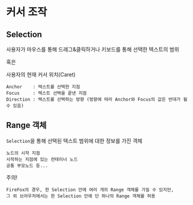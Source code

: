 # 커서 조작

## Selection

사용자가 마우스를 통해 드래그&클릭하거나 키보드를 통해 선택한 텍스트의 범위

혹은

사용자의 현재 커서 위치(Caret)

```
Anchor    : 텍스트를 선택한 지점
Focus     : 텍스트 선택을 끝낸 지점
Direction : 텍스트를 선택하는 방향 (방향에 따라 Anchor와 Focus의 값은 반대가 될 수 있음)
```

## Range 객체

`Selection`을 통해 선택된 텍스트 범위에 대한 정보를 가진 객체

```
노드의 시작 지점
시작하는 지점에 있는 컨테이너 노드
공통 부모노드 등...
```

주의!

```
FireFox의 경우, 한 Selection 안에 여러 개의 Range 객체를 가질 수 있지만,
그 외 브라우저에서는 한 Selection 안에 단 하나의 Range 객체를 허용
```
